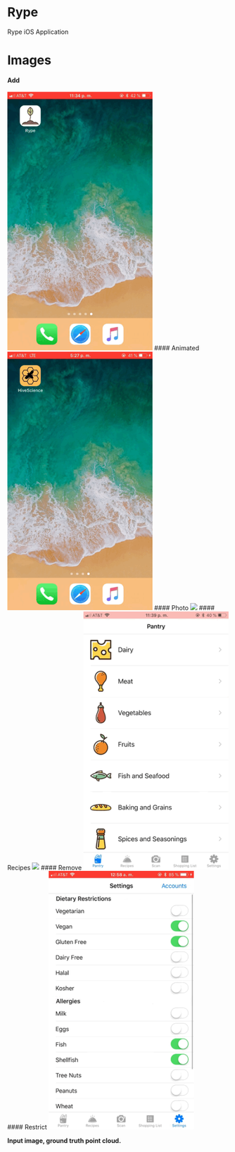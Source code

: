 # Rype
Rype iOS Application</br>

# Images

#### Add
<img src="resources/add.gif" width = "330px" />
#### Animated
<img src="resources/animated.gif" width = "330px" />
#### Photo
<img src="resources/photo.gif" width = "330px" />
#### Recipes
<img src="resources/recipes.gif" width = "330px" />
#### Remove
<img src="resources/remove.gif" width = "330px" />
#### Restrict
<img src="resources/restrict.gif" width = "330px" />

**Input image, ground truth point cloud.**</br>

